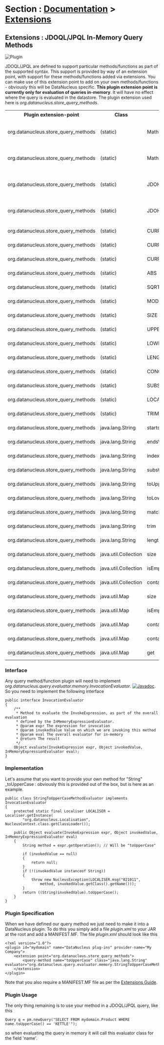 <head><title>Extensions - InMemory Query Methods</title></head>

# Section : [Documentation](../index.html) > [Extensions](index.html)

## Extensions : JDOQL/JPQL In-Memory Query Methods
![Plugin](../../images/nucleus_plugin.gif)

JDOQL/JPQL are defined to support particular methods/functions as part of the supported syntax.
This support is provided by way of an extension point, with support for these methods/functions
added via extensions. You can make use of this extension point to add on your own
methods/functions - obviously this will be DataNucleus specific.
__This plugin extension point is currently only for evaluation of queries in-memory__.
It will have no effect where the query is evaluated in the datastore.
The plugin extension used here is _org.datanucleus.store_query_methods_.

<table>
    <tr>
        <th>Plugin extension-point</th>
        <th>Class</th>
        <th>Name</th>
        <th>Description</th>
        <th width="80">Location</th>
    </tr>
    <tr>
        <td>org.datanucleus.store_query_methods</td>
        <td>(static)</td>
        <td>Math.abs</td>
        <td>Use of Math functions for JDO</td>
        <td>datanucleus-core</td>
    </tr>
    <tr>
        <td>org.datanucleus.store_query_methods</td>
        <td>(static)</td>
        <td>Math.sqrt</td>
        <td>Use of Math functions for JDO</td>
        <td>datanucleus-core</td>
    </tr>
    <tr>
        <td>org.datanucleus.store_query_methods</td>
        <td>(static)</td>
        <td>JDOHelper.getObjectId</td>
        <td>Use of JDOHelper functions for JDO</td>
        <td>datanucleus-core</td>
    </tr>
    <tr>
        <td>org.datanucleus.store_query_methods</td>
        <td>(static)</td>
        <td>JDOHelper.getVersion</td>
        <td>Use of JDOHelper functions for JDO</td>
        <td>datanucleus-core</td>
    </tr>
    <tr>
        <td>org.datanucleus.store_query_methods</td>
        <td>(static)</td>
        <td>CURRENT_DATE</td>
        <td>JPQL functions</td>
        <td>datanucleus-core</td>
    </tr>
    <tr>
        <td>org.datanucleus.store_query_methods</td>
        <td>(static)</td>
        <td>CURRENT_TIME</td>
        <td>JPQL functions</td>
        <td>datanucleus-core</td>
    </tr>
    <tr>
        <td>org.datanucleus.store_query_methods</td>
        <td>(static)</td>
        <td>CURRENT_TIMESTAMP</td>
        <td>JPQL functions</td>
        <td>datanucleus-core</td>
    </tr>
    <tr>
        <td>org.datanucleus.store_query_methods</td>
        <td>(static)</td>
        <td>ABS</td>
        <td>JPQL functions</td>
        <td>datanucleus-core</td>
    </tr>
    <tr>
        <td>org.datanucleus.store_query_methods</td>
        <td>(static)</td>
        <td>SQRT</td>
        <td>JPQL functions</td>
        <td>datanucleus-core</td>
    </tr>
    <tr>
        <td>org.datanucleus.store_query_methods</td>
        <td>(static)</td>
        <td>MOD</td>
        <td>JPQL functions</td>
        <td>datanucleus-core</td>
    </tr>
    <tr>
        <td>org.datanucleus.store_query_methods</td>
        <td>(static)</td>
        <td>SIZE</td>
        <td>JPQL functions</td>
        <td>datanucleus-core</td>
    </tr>
    <tr>
        <td>org.datanucleus.store_query_methods</td>
        <td>(static)</td>
        <td>UPPER</td>
        <td>JPQL functions</td>
        <td>datanucleus-core</td>
    </tr>
    <tr>
        <td>org.datanucleus.store_query_methods</td>
        <td>(static)</td>
        <td>LOWER</td>
        <td>JPQL functions</td>
        <td>datanucleus-core</td>
    </tr>
    <tr>
        <td>org.datanucleus.store_query_methods</td>
        <td>(static)</td>
        <td>LENGTH</td>
        <td>JPQL functions</td>
        <td>datanucleus-core</td>
    </tr>
    <tr>
        <td>org.datanucleus.store_query_methods</td>
        <td>(static)</td>
        <td>CONCAT</td>
        <td>JPQL functions</td>
        <td>datanucleus-core</td>
    </tr>
    <tr>
        <td>org.datanucleus.store_query_methods</td>
        <td>(static)</td>
        <td>SUBSTRING</td>
        <td>JPQL functions</td>
        <td>datanucleus-core</td>
    </tr>
    <tr>
        <td>org.datanucleus.store_query_methods</td>
        <td>(static)</td>
        <td>LOCATE</td>
        <td>JPQL functions</td>
        <td>datanucleus-core</td>
    </tr>
    <tr>
        <td>org.datanucleus.store_query_methods</td>
        <td>(static)</td>
        <td>TRIM</td>
        <td>JPQL functions</td>
        <td>datanucleus-core</td>
    </tr>
    <tr>
        <td>org.datanucleus.store_query_methods</td>
        <td>java.lang.String</td>
        <td>startsWith</td>
        <td>JDOQL methods</td>
        <td>datanucleus-core</td>
    </tr>
    <tr>
        <td>org.datanucleus.store_query_methods</td>
        <td>java.lang.String</td>
        <td>endsWith</td>
        <td>JDOQL methods</td>
        <td>datanucleus-core</td>
    </tr>
    <tr>
        <td>org.datanucleus.store_query_methods</td>
        <td>java.lang.String</td>
        <td>indexOf</td>
        <td>JDOQL methods</td>
        <td>datanucleus-core</td>
    </tr>
    <tr>
        <td>org.datanucleus.store_query_methods</td>
        <td>java.lang.String</td>
        <td>substring</td>
        <td>JDOQL methods</td>
        <td>datanucleus-core</td>
    </tr>
    <tr>
        <td>org.datanucleus.store_query_methods</td>
        <td>java.lang.String</td>
        <td>toUpperCase</td>
        <td>JDOQL methods</td>
        <td>datanucleus-core</td>
    </tr>
    <tr>
        <td>org.datanucleus.store_query_methods</td>
        <td>java.lang.String</td>
        <td>toLowerCase</td>
        <td>JDOQL methods</td>
        <td>datanucleus-core</td>
    </tr>
    <tr>
        <td>org.datanucleus.store_query_methods</td>
        <td>java.lang.String</td>
        <td>matches</td>
        <td>JDOQL methods</td>
        <td>datanucleus-core</td>
    </tr>
    <tr>
        <td>org.datanucleus.store_query_methods</td>
        <td>java.lang.String</td>
        <td>trim</td>
        <td>JDOQL methods</td>
        <td>datanucleus-core</td>
    </tr>
    <tr>
        <td>org.datanucleus.store_query_methods</td>
        <td>java.lang.String</td>
        <td>length</td>
        <td>JDOQL methods</td>
        <td>datanucleus-core</td>
    </tr>
    <tr>
        <td>org.datanucleus.store_query_methods</td>
        <td>java.util.Collection</td>
        <td>size</td>
        <td>JDOQL methods</td>
        <td>datanucleus-core</td>
    </tr>
    <tr>
        <td>org.datanucleus.store_query_methods</td>
        <td>java.util.Collection</td>
        <td>isEmpty</td>
        <td>JDOQL methods</td>
        <td>datanucleus-core</td>
    </tr>
    <tr>
        <td>org.datanucleus.store_query_methods</td>
        <td>java.util.Collection</td>
        <td>contains</td>
        <td>JDOQL methods</td>
        <td>datanucleus-core</td>
    </tr>
    <tr>
        <td>org.datanucleus.store_query_methods</td>
        <td>java.util.Map</td>
        <td>size</td>
        <td>JDOQL methods</td>
        <td>datanucleus-core</td>
    </tr>
    <tr>
        <td>org.datanucleus.store_query_methods</td>
        <td>java.util.Map</td>
        <td>isEmpty</td>
        <td>JDOQL methods</td>
        <td>datanucleus-core</td>
    </tr>
    <tr>
        <td>org.datanucleus.store_query_methods</td>
        <td>java.util.Map</td>
        <td>containsKey</td>
        <td>JDOQL methods</td>
        <td>datanucleus-core</td>
    </tr>
    <tr>
        <td>org.datanucleus.store_query_methods</td>
        <td>java.util.Map</td>
        <td>containsValue</td>
        <td>JDOQL methods</td>
        <td>datanucleus-core</td>
    </tr>
    <tr>
        <td>org.datanucleus.store_query_methods</td>
        <td>java.util.Map</td>
        <td>get</td>
        <td>JDOQL methods</td>
        <td>datanucleus-core</td>
    </tr>
</table>


### Interface

Any query method/function plugin will need to implement _org.datanucleus.query.evaluator.memory.InvocationEvaluator_.
[![Javadoc](../../images/javadoc.gif)](http://www.datanucleus.org/javadocs/core/latest/org/datanucleus/query/evaluator/memory/InvocationEvaluator.html).
So you need to implement the following interface

	public interface InvocationEvaluator
	{
    	/**
    	 * Method to evaluate the InvokeExpression, as part of the overall evaluation
    	 * defined by the InMemoryExpressionEvaluator.
    	 * @param expr The expression for invocation
    	 * @param invokedValue Value on which we are invoking this method
    	 * @param eval The overall evaluator for in-memory
    	 * @return The result
    	 */
    	Object evaluate(InvokeExpression expr, Object invokedValue, InMemoryExpressionEvaluator eval);
	}

### Implementation

Let's assume that you want to provide your own method for "String" _toUpperCase : obviously this is provided out of the box, but is here as an example.

	public class StringToUpperCaseMethodEvaluator implements InvocationEvaluator
	{
    	protected static final Localiser LOCALISER = Localiser.getInstance(
        	"org.datanucleus.Localisation", NucleusContext.class.getClassLoader());

    	public Object evaluate(InvokeExpression expr, Object invokedValue, InMemoryExpressionEvaluator eval)
    	{
        	String method = expr.getOperation(); // Will be "toUpperCase"
	
        	if (invokedValue == null)
        	{
            	return null;
        	}
        	if (!(invokedValue instanceof String))
        	{
            	throw new NucleusException(LOCALISER.msg("021011", 
                	method, invokedValue.getClass().getName()));
        	}
        	return ((String)invokedValue).toUpperCase();
    	}
	}

### Plugin Specification

When we have defined our query method we just need to make it into a DataNucleus plugin. 
To do this you simply add a file <i>plugin.xml</i> to your JAR at the root and add a MANIFEST.MF. The file _plugin.xml_ should look like this

	<?xml version="1.0"?>
	<plugin id="mydomain" name="DataNucleus plug-ins" provider-name="My Company">
    	<extension point="org.datanucleus.store_query_methods">
        	<query-method name="toUpperCase" class="java.lang.String" evaluator="org.datanucleus.query.evaluator.memory.StringToUpperCaseMethodEvaluator"/>
    	</extension>
	</plugin>

Note that you also require a MANIFEST.MF file as per the [Extensions Guide](index.html).

### Plugin Usage

The only thing remaining is to use your method in a JDOQL/JPQL query, like this

	Query q = pm.newQuery("SELECT FROM mydomain.Product WHERE name.toUpperCase() == 'KETTLE'");

so when evaluating the query in memory it will call this evaluator class for the field 'name'.
